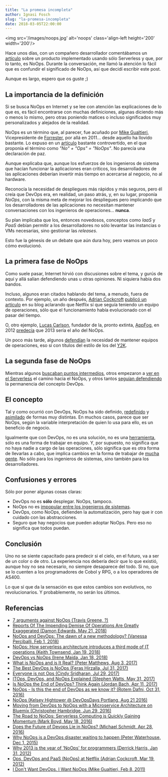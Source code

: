 ```yaml
---
title: "La promesa incompleta"
author: Ignasi Fosch
slug: "la-promesa-incompleta"
date: 2018-03-05T22:00:00
---
```


<img src='/images/noops.jpg' alt='noops' class='align-left height='200' width='200'/>

Hace unos días, con un compañero desarrollador comentábamos un [artículo](https://medium.freecodecamp.org/how-we-serve-25m-api-calls-from-10-scalable-global-endpoints-for-150-a-month-911002703280) sobre un producto implementado usando sólo Serverless y que, por lo tanto, es NoOps.
Durante la conversación, me llamó la atención lo fácil que es confundir el significado de NoOps, así que decidí escribir este post.

Aunque es largo, espero que os guste ;)

<!--more-->

## La importancia de la definición

Si se busca NoOps en Internet y se lee con atención las explicaciones de lo que es, es fácil encontrarse con muchas definiciones, algunas diciendo más o menos lo mismo, pero otras poniendo matices o incluso significados muy personalizados y alejados de la realidad.

NoOps es un término que, al parecer, fue acuñado por [Mike Gualtieri](https://twitter.com/mgualtieri), Vicepresidente de [Forrester](https://go.forrester.com/), por allá en 2011… desde aquello ha llovido bastante.
Lo expuso en un [artículo](https://go.forrester.com/blogs/11-02-07-i_dont_want_devops_i_want_noops/) bastante controvertido, en el que proponía el término como *"No" + "Ops" = "NoOps"*.
No parecía una declaración de paz.

Aunque explicaba que, aunque los esfuerzos de los ingenieros de sistema que hacían funcionar la aplicaciones eran críticos, los desarrolladores de las aplicaciones deberían invertir más tiempo en acercarse al negocio, no al hardware.

Reconocía la necesidad de despliegues más rápidos y más seguros, pero él creía que DevOps era, en realidad, un paso atrás, y, en su lugar, proponía *NoOps*, con la misma meta de mejorar los despliegues pero implicando que los desarrolladores de las aplicaciones no necesitan mantener conversaciones con los ingenieros de operaciones… **nunca**.

Su plan implicaba que los, entonces novedosos, conceptos como *IaaS* y *PaaS* debían permitir a los desarrolladores no sólo levantar las instancias o VMs necesarias, sino gestionar las *releases*.

Esto fue la génesis de un debate que aún dura hoy, pero veamos un poco cómo evolucionó.

## La primera fase de NoOps

Como suele pasar, Internet hirvió con discusiones sobre el tema, y gurús de aquí y allá salían defendiendo unas u otras opiniones.
Ni siquiera había dos bandos.

Incluso, algunos eran citados hablando del tema, a menudo, fuera de contexto. Por ejemplo, un año después, [Adrian Cockcroft](https://twitter.com/adrianco?lang=es) [publicó un artículo](http://perfcap.blogspot.com/2012/03/ops-devops-and-noops-at-netflix.html) en su blog aclarando que Netflix sí que seguía teniendo un equipo de operaciones, sólo que el funcionamiento había evolucionado con el pasar del tiempo.

O, otro ejemplo, [Lucas Carlson](https://twitter.com/cardmagic?lang=es), fundador de la, pronto extinta, [AppFog](https://www.ctl.io/appfog/), en 2012 [predecía](https://gigaom.com/2012/01/31/why-2013-is-the-year-of-noops-for-programmers-infographic/) que 2013 sería el año del NoOps.

Un poco más tarde, algunos [defendían](https://devops.com/noops-devops-disaster-waiting-happen/) la necesidad de mantener equipos de operaciones, eso sí con títulos del estilo de los del [Y2K](https://es.wikipedia.org/wiki/Problema_del_a%C3%B1o_2000).

## La segunda fase de NoOps

Mientras algunos [buscaban puntos intermedios](https://devops.com/future-devops-lie-noops/), otros empezaron a [ver en el Serverless](https://thenewstack.io/serverless-computing-growing-quickly/) el camino hacia el NoOps, y otros tantos [seguían defendiendo](https://blog.appdynamics.com/engineering/is-noops-the-end-of-devops-think-again/) la permanencia del concepto DevOps.

## El concepto

Tal y como ocurrió con DevOps, NoOps ha sido definido, [redefinido](https://www.techrepublic.com/article/noops-how-serverless-architecture-introduces-a-third-mode-of-it-operations/) y [asimilado](https://www.bmc.com/blogs/itops-devops-and-noops-oh-my/) de formas muy distintas.
En muchos casos, parece que ser NoOps, según la variable interpretación de quien lo usa para ello, es un beneficio de negocio.

Igualmente que con DevOps, no es una solución, no es una [herramienta](https://www.ibm.com/blogs/bluemix/2016/06/moving-devops-noops-microservice-architecture-bluemix/), sólo es una forma de trabajar en equipo.
Y, por supuesto, no significa que no haya nadie a cargo de las operaciones, sólo significa que es otra forma de llevarlas a cabo, que implica cambios en la forma de trabajar de [mucha gente](https://medium.com/@copyconstruct/the-death-of-ops-is-greatly-exaggerated-ff3bd4a67f24).
No sólo para los ingenieros de sistemas, sino también para los desarrolladores.

## Confusiones y errores

Sólo por poner algunas cosas claras:

- DevOps no es **sólo** desplegar. NoOps, tampoco.
- NoOps no es [impopular entre los ingenieros de sistemas](https://www.youtube.com/watch?v=ajT90pC3ris).
- DevOps, como NoOps, defienden la automatización, pero hay que ir con cuidado con las abstracciones.
- Seguro que hay negocios que pueden adoptar NoOps. Pero eso no significa que todos puedan.

## Conclusión

Uno no se siente capacitado para predecir si el cielo, en el futuro, va a ser de un color o de otro.
La experiencia nos debería decir que lo que existió, aunque hoy no sea necesario, no siempre desaparece del todo.
Si no, que se lo cuenten a los programadores de Cobol y RPG, o a los operadores de AS400.

Lo que sí que da la sensación es que estos cambios son evolutivos, no revolucionarios.
Y probablemente, no serán los últimos.

## Referencias

- [7 arguments against NoOps (Travis Greene, ?)](https://techbeacon.com/7-arguments-against-noops)
- [Reports Of The Impending Demise Of Operations Are Greatly Exaggerated (Damon Edwards, May 21, 2018)](https://www.rundeck.com/blog/reports-of-the-impending-demise-of-ops-are-greatly-exaggerated)
- [NoOps and DevOps: The dawn of a new methodology? (Vanessa Perciballi, Feb 1, 2018)](https://www.spindox.it/en/blog/noops-devops-dawn-new-methodology)
- [NoOps: How serverless architecture introduces a third mode of IT operations (Keith Townsend, Jan 19, 2018)](https://www.techrepublic.com/article/noops-how-serverless-architecture-introduces-a-third-mode-of-it-operations/)
- [DevOps vs NoOps (Irene Maida, Jan 18, 2018)](https://www.criticalcase.com/blog/devops-vs-noops.html)
- [What is NoOps and is It Real? (Peter Matthews, Aug 3, 2017)](https://www.ca.com/us/modern-software-factory/content/what-is-noops-and-is-it-real.html)
- [The Best DevOps is NoOps (Feras Hirzalla, Jul 31, 2017)](https://medium.com/buttercloud-labs/the-best-devops-is-noops-e99c83d4fdf0)
- [Everyone is not Ops (Cindy Sridharan, Jul 29, 2017)](https://medium.com/@copyconstruct/the-death-of-ops-is-greatly-exaggerated-ff3bd4a67f24)
- [ITOps, DevOps, and NoOps Explained (Stephen Watts, May 31, 2017)](https://www.bmc.com/blogs/itops-devops-and-noops-oh-my/)
- [Is NoOps the End of DevOps? Think Again (Jordan Bach, Apr 11, 2017)](https://blog.appdynamics.com/engineering/is-noops-the-end-of-devops-think-again/)
- [NoOps - Is this the end of DevOps as we know it? (Rotem Dafni, Oct 31, 2016)](https://www.stratoscale.com/blog/devops/noops-end-devops-know/)
- [NoOps (Kelsey Hightower @ DevOpsDays Portlang, Aug 21 2016)](https://www.youtube.com/watch?v=ajT90pC3ris)
- [Moving from DevOps to NoOps with a Microservice Architecture on Bluemix (Christopher Hambridge, Jun 29, 2016)](https://www.ibm.com/blogs/bluemix/2016/06/moving-devops-noops-microservice-architecture-bluemix/)
- [The Road to NoOps: Serverless Computing is Quickly Gaining Momentum (Mark Boyd, May 18, 2016)](https://thenewstack.io/serverless-computing-growing-quickly/)
- [Does the Future of Devops Lie in NoOps? (Michael Schmidt, Apr 28, 2016)](https://devops.com/future-devops-lie-noops/)
- [Why NoOps is a DevOps disaster waiting to happen (Peter Waterhouse, Dec 1, 2015)](https://devops.com/noops-devops-disaster-waiting-happen/)
- [Why 2013 is the year of 'NoOps' for programmers (Derrick Harris, Jan 31, 2012)](https://gigaom.com/2012/01/31/why-2013-is-the-year-of-noops-for-programmers-infographic/)
- [Ops, DevOps and PaaS (NoOps) at Netflix (Adrian Cockcroft, Mar 19, 2012)](http://perfcap.blogspot.com/2012/03/ops-devops-and-noops-at-netflix.html)
- [I Don't Want DevOps. I Want NoOps (Mike Gualtieri, Feb 8, 2011)](https://go.forrester.com/blogs/11-02-07-i_dont_want_devops_i_want_noops/)
